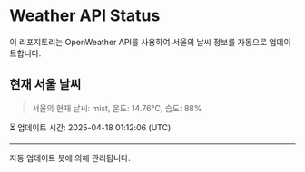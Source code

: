 
# Weather API Status

이 리포지토리는 OpenWeather API를 사용하여 서울의 날씨 정보를 자동으로 업데이트합니다.

## 현재 서울 날씨
> 서울의 현재 날씨: mist, 온도: 14.76°C, 습도: 88%

⏳ 업데이트 시간: 2025-04-18 01:12:06 (UTC)

---
자동 업데이트 봇에 의해 관리됩니다.
